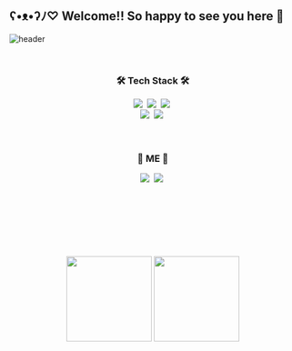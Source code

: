 <!--## Welcome! May happiness and love always find their way to you! 🤍
## Happiness looks good on you—keep smiling! 🎀🤍🎀-->
## ʕ•ᴥ•ʔﾉ♡ Welcome!! So happy to see you here 🎀
![header](https://capsule-render.vercel.app/api?type=slice&color=fce8e6&height=300&section=header&text=JOAHPARK%20&fontSize=90&stroke=ffffff&theme=rose&fontColor=92475955)
<!--![Anurag's GitHub stats](https://github-readme-stats.vercel.app/api?username=parkjoah&theme=rose&show_icons=true)-->
<br/>

<h3 align="center">🛠️ Tech Stack 🛠️</h3>
<div align="center">
  <img src="https://img.shields.io/badge/react-20232a.svg?style=for-the-badge&logo=react&logoColor=61DAFB" />&nbsp
  <img src="https://img.shields.io/badge/javascript-F7DF1E.svg?style=for-the-badge&logo=javascript&logoColor=20232a" />&nbsp
  <img src="https://img.shields.io/badge/html5-E34F26.svg?style=for-the-badge&logo=html5&logoColor=white" />&nbsp
</div>

<div align="center">
  <img src="https://img.shields.io/badge/css3-1572B6.svg?style=for-the-badge&logo=css3&logoColor=white" />&nbsp
  <img src="https://img.shields.io/badge/python-3670A0?style=for-the-badge&logo=python&logoColor=ffdd54" />&nbsp
</div>
<br/><br/>
 
<h3 align="center">🫧 ME 🫧</h3>
<div align="center">
  <a href="https://www.instagram.com/colawhk21e4?igsh=MXV0OGxlaG15dzhlMw%3D%3D&utm_source=qr"><img src="https://img.shields.io/badge/Instagram-FF0069?style=flat-square&logo=Instagram&logoColor=white"/></a>&nbsp
  <a href="mailto:likezoa129@gmail.com"><img src="https://img.shields.io/badge/Gmail-EA4335?style=flat-square&logo=Gmail&logoColor=white"/></a>&nbsp
</div>

<br/><br/><br/>
<!--![parkjoah's GitHub stats](https://github-readme-stats-sigma-five.vercel.app/api?username=parkjoah&theme=rose&card_width=340&show_icons=true&rank_icon=github&hide=issues,stars&include_all_commits=true)
![Top Langs](https://github-readme-stats.vercel.app/api/top-langs/?username=parkjoah&layout=compact&theme=rose)-->
<br><br>
<p align="center">
  <img height="150em" src="https://github-readme-stats.vercel.app/api?username=parkjoah&theme=rose&card_width=340&show_icons=true&rank_icon=github&hide=issues,stars&cache_seconds=30&include_all_commits=true&count_private=true"/>
  <img height="150em" src="https://github-readme-stats.vercel.app/api/top-langs/?username=parkjoah&layout=compact&theme=rose&t=timetable" />
</p>



<!--   <img src="https://img.shields.io/badge/Instagram-FF0069?style=flat-square&logo=simpleicons_Instagram&logoColor=white"/></a>&nbsp
  <img src="https://img.shields.io/badge/쓰고자하는_텍스트-컬러코드?style=flat-square&logo=simpleicons에서_아이콘이름&logoColor=white"/></a>&nbsp  


 ![Anurag's GitHub stats](https://github-readme-stats.vercel.app/api?username=parkjoah&theme=rose&show_icons=true)


**parkjoah/parkjoah** is a ✨ _special_ ✨ repository because its `README.md` (this file) appears on your GitHub profile.

Here are some ideas to get you started:

- 🔭 I’m currently working on ...
- 🌱 I’m currently learning ...
- 👯 I’m looking to collaborate on ...
- 🤔 I’m looking for help with ...
- 💬 Ask me about ...
- 📫 How to reach me: ...
- 😄 Pronouns: ...
- ⚡ Fun fact: ...
-->
